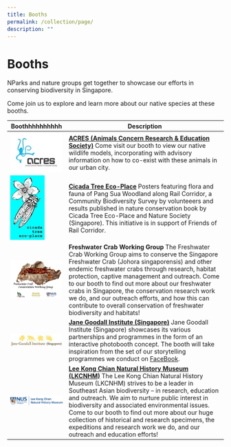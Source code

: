 ```yaml
---
title: Booths
permalink: /collection/page/
description: ""
---
```

# Booths

NParks and nature groups get together to showcase our efforts in conserving biodiversity in Singapore.

Come join us to explore and learn more about our native species at these booths.



| Boothhhhhhhhhh  | Description |
| ------- | -------- |
| ![Alt text for image on Isomer site](/images/ACRES%20image.jpg)     | **[ACRES (Animals Concern Research & Education Society)](https://acres.org.sg/)** Come visit our booth to view our native wildlife models, incorporating with advisory information on how to co-exist with these animals in our urban city.     |
![Alt text for image on Isomer site](/images/cicada.jpg) | 	**[Cicada Tree Eco-Place](https://cicadatree.org.sg/)** Posters featuring flora and fauna of Pang Sua Woodland along Rail Corridor, a Community Biodiversity Survey by volunteeers and results published in nature conservation book by Cicada Tree Eco-Place and Nature Society (Singapore). This initiative is in support of Friends of Rail Corridor.|
![Alt text for image on Isomer site](/images/freshwatercrab.png) | **Freshwater Crab Working Group** The Freshwater Crab Working Group aims to conserve the Singapore Freshwater Crab (Johora singaporensis) and other endemic freshwater crabs through research, habitat protection, captive management and outreach. Come to our booth to find out more about our freshwater crabs in Singapore, the conservation research work we do, and our outreach efforts, and how this can contribute to overall conservation of freshwater biodiversity and habitats!|
![Alt text for image on Isomer site](/images/janegoodall.jpg) | **[Jane Goodall Institute (Singapore)](https://janegoodall.org.sg/)** Jane Goodall Institute (Singapore) showcases its various partnerships and programmes in the form of an interactive photobooth concept. The booth will take inspiration from the set of our storytelling programmes we conduct on [FaceBook](https://www.facebook.com/JaneGoodallSingapore/). |
![Alt text for image on Isomer site](/images/LeeKongChianMuseum.png) | **[Lee Kong Chian Natural History Museum (LKCNHM)](https://lkcnhm.nus.edu.sg/)** The Lee Kong Chian Natural History Museum (LKCNHM) strives to be a leader in Southeast Asian biodiversity – in research, education and outreach. We aim to nurture public interest in biodiversity and associated environmental issues. Come to our booth to find out more about our huge collection of historical and research specimens, the expeditions and research work we do, and our outreach and education efforts!